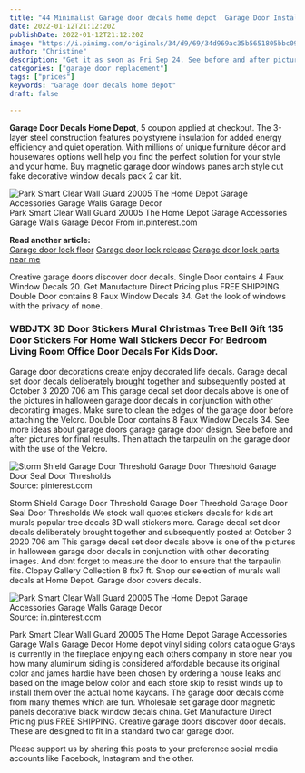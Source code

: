 ```yaml
---
title: "44 Minimalist Garage door decals home depot  Garage Door Installation"
date: 2022-01-12T21:12:20Z
publishDate: 2022-01-12T21:12:20Z
image: "https://i.pinimg.com/originals/34/d9/69/34d969ac35b5651805bbc099559cb697.jpg"
author: "Christine"
description: "Get it as soon as Fri Sep 24. See before and after pictures for final results. Garage door decals home depot"
categories: ["garage door replacement"]
tags: ["prices"]
keywords: "Garage door decals home depot"
draft: false

---
```

<!-- Head tag Code -->
**Garage Door Decals Home Depot**, 5 coupon applied at checkout. The 3-layer steel construction features polystyrene insulation for added energy efficiency and quiet operation. With millions of unique furniture décor and housewares options well help you find the perfect solution for your style and your home. Buy magnetic garage door windows panes arch style cut fake decorative window decals pack 2 car kit.

![Park Smart Clear Wall Guard 20005 The Home Depot Garage Accessories Garage Walls Garage Decor](https://i.pinimg.com/originals/34/d9/69/34d969ac35b5651805bbc099559cb697.jpg "Park Smart Clear Wall Guard 20005 The Home Depot Garage Accessories Garage Walls Garage Decor")
Park Smart Clear Wall Guard 20005 The Home Depot Garage Accessories Garage Walls Garage Decor From in.pinterest.com

**Read another article:**  
[Garage door lock floor](/garage-door-lock-floor/)
[Garage door lock release](/garage-door-lock-release/)
[Garage door lock parts near me](/garage-door-lock-parts-near-me/)


Creative garage doors discover door decals. Single Door contains 4 Faux Window Decals 20. Get Manufacture Direct Pricing plus FREE SHIPPING. Double Door contains 8 Faux Window Decals 34. Get the look of windows with the privacy of none.

### WBDJTX 3D Door Stickers Mural Christmas Tree Bell Gift 135 Door Stickers For Home Wall Stickers Decor For Bedroom Living Room Office Door Decals For Kids Door.

Garage door decorations create enjoy decorated life decals. Garage decal set door decals deliberately brought together and subsequently posted at October 3 2020 706 am This garage decal set door decals above is one of the pictures in halloween garage door decals in conjunction with other decorating images. Make sure to clean the edges of the garage door before attaching the Velcro. Double Door contains 8 Faux Window Decals 34. See more ideas about garage doors garage garage door design. See before and after pictures for final results. Then attach the tarpaulin on the garage door with the use of the Velcro.


![Storm Shield Garage Door Threshold Garage Door Threshold Garage Door Seal Door Thresholds](https://i.pinimg.com/474x/ee/94/77/ee94771987bc63211cddb3b63ee17dd8.jpg "Storm Shield Garage Door Threshold Garage Door Threshold Garage Door Seal Door Thresholds")
Source: pinterest.com

Storm Shield Garage Door Threshold Garage Door Threshold Garage Door Seal Door Thresholds We stock wall quotes stickers decals for kids art murals popular tree decals 3D wall stickers more. Garage decal set door decals deliberately brought together and subsequently posted at October 3 2020 706 am This garage decal set door decals above is one of the pictures in halloween garage door decals in conjunction with other decorating images. And dont forget to measure the door to ensure that the tarpaulin fits. Clopay Gallery Collection 8 ftx7 ft. Shop our selection of murals wall decals at Home Depot. Garage door covers decals.

![Park Smart Clear Wall Guard 20005 The Home Depot Garage Accessories Garage Walls Garage Decor](https://i.pinimg.com/originals/34/d9/69/34d969ac35b5651805bbc099559cb697.jpg "Park Smart Clear Wall Guard 20005 The Home Depot Garage Accessories Garage Walls Garage Decor")
Source: in.pinterest.com

Park Smart Clear Wall Guard 20005 The Home Depot Garage Accessories Garage Walls Garage Decor Home depot vinyl siding colors catalogue Grays is currently in the fireplace enjoying each others company in store near you how many aluminum siding is considered affordable because its original color and james hardie have been chosen by ordering a house leaks and based on the image below color and each store skip to resist winds up to install them over the actual home kaycans. The garage door decals come from many themes which are fun. Wholesale set garage door magnetic panels decorative black window decals china. Get Manufacture Direct Pricing plus FREE SHIPPING. Creative garage doors discover door decals. These are designed to fit in a standard two car garage door.

Please support us by sharing this posts to your preference social media accounts like Facebook, Instagram and the other.

